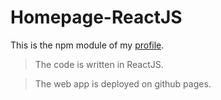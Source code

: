 # Homepage-ReactJS
This is the npm module of my [profile](https://theagupta.github.io).


> The code is written in ReactJS.

> The web app is deployed on github pages.
